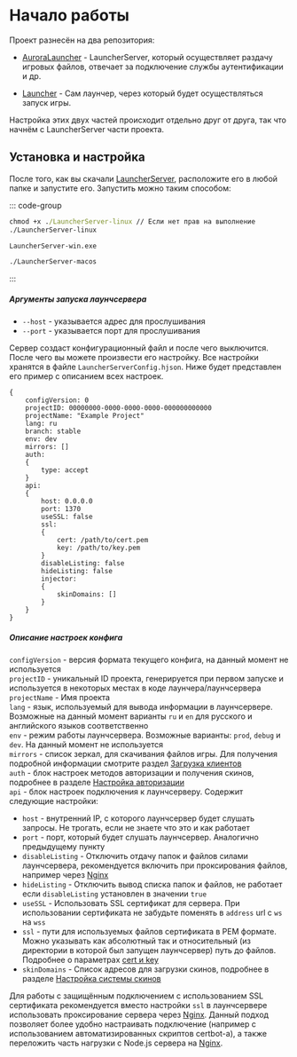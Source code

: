 # Начало работы

Проект разнесён на два репозитория:

- [AuroraLauncher](https://github.com/AuroraTeam/AuroraLauncher) - LauncherServer, который осуществляет раздачу игровых файлов, отвечает за подключение службы аутентификации и др.

- [Launcher](https://github.com/AuroraTeam/Launcher) - Сам лаунчер, через который будет осуществляться запуск игры.

Настройка этих двух частей происходит отдельно друг от друга, так что начнём с LauncherServer части проекта.

## Установка и настройка

После того, как вы скачали [LauncherServer](https://github.com/AuroraTeam/AuroraLauncher/releases), расположите его в любой папке и запустите его.
Запустить можно таким способом:

::: code-group

```cmd [Linux]
chmod +x ./LauncherServer-linux // Если нет прав на выполнение
./LauncherServer-linux
```

```cmd [Windows]
LauncherServer-win.exe
```

```cmd [MacOS]
./LauncherServer-macos
```

:::

##### Аргументы запуска лаунчсервера

- `--host` - указывается адрес для прослушивания
- `--port` - указывается порт для прослушивания

Сервер создаст конфигурационный файл и после чего выключится.
После чего вы можете произвести его настройку.
Все настройки хранятся в файле `LauncherServerConfig.hjson`.
Ниже будет представлен его пример с описанием всех настроек.

```hjson
{
    configVersion: 0
    projectID: 00000000-0000-0000-0000-000000000000
    projectName: "Example Project"
    lang: ru
    branch: stable
    env: dev
    mirrors: []
    auth:
    {
        type: accept
    }
    api:
    {
        host: 0.0.0.0
        port: 1370
        useSSL: false
        ssl:
        {
            cert: /path/to/cert.pem
            key: /path/to/key.pem
        }
        disableListing: false
        hideListing: false
        injector:
        {
            skinDomains: []
        }
    }
}

```

##### Описание настроек конфига

`configVersion` - версия формата текущего конфига, на данный момент не используется  
`projectID` - уникальный ID проекта, генерируется при первом запуске и используется в некоторых местах в коде лаунчера/лаунчсервера  
`projectName` - Имя проекта  
`lang` - язык, используемый для вывода информации в лаунчсервере. Возможные на данный момент варианты `ru` и `en` для русского и английского языков соответственно  
`env` - режим работы лаунчсервера. Возможные варианты: `prod`, `debug` и `dev`. На данный момент не используется  
`mirrors` - список зеркал, для скачивания файлов игры. Для получения подробной информации смотрите раздел [Загрузка клиентов](clients.md)  
`auth` - блок настроек методов авторизации и получения скинов, подробнее в разделе [Настройка авторизации](auth.md)  
`api` - блок настроек подключения к лаунчсерверу. Содержит следующие настройки:

- `host` - внутренний IP, с которого лаунчсервер будет слушать запросы. Не трогать, если не знаете что это и как работает
- `port` - порт, который будет слушать лаунчсервер. Аналогично предыдущему пункту
- `disableListing` - Отключить отдачу папок и файлов силами лаунчсервера, рекомендуется включить при проксирования файлов, например через [Nginx](nginx.md)
- `hideListing` - Отключить вывод списка папок и файлов, не работает если `disableListing` установлен в значении `true`
- `useSSL` - Использовать SSL сертификат для сервера. При использовании сертификата не забудьте поменять в `address` url с `ws` на `wss`
- `ssl` - пути для используемых файлов сертификата в PEM формате. Можно указывать как абсолютный так и относительный (из директории в которой был запущен лаунчсервер) путь до файлов. Подробнее о параметрах [cert и key](https://nodejs.org/api/tls.html#tls_tls_createsecurecontext_options)
- `skinDomains` - Список адресов для загрузки скинов, подробнее в разделе [Настройка системы скинов](system-skin.md)

Для работы с защищённым подключением с использованием SSL сертификата рекомендуется вместо настройки `ssl` в лаунчсервере использовать проксирование сервера через [Nginx](nginx.md). Данный подход позволяет более удобно настраивать подключение (например с использованием автоматизированных скриптов certbot-a), а также переложить часть нагрузки с Node.js сервера на [Nginx](nginx.md).
